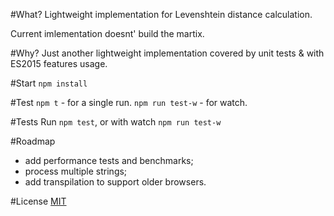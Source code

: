 #What?
Lightweight implementation for Levenshtein distance calculation.

Current imlementation doesnt' build the martix.

#Why?
Just another lightweight implementation covered by unit tests & with ES2015 features usage.

#Start
`npm install`

#Test
`npm t` - for a single run.
`npm run test-w` - for watch.

#Tests
Run `npm test`, or with watch `npm run test-w`

#Roadmap
- add performance tests and benchmarks;
- process multiple strings;
- add transpilation to support older browsers.

#License
[MIT](https://opensource.org/licenses/MIT)
